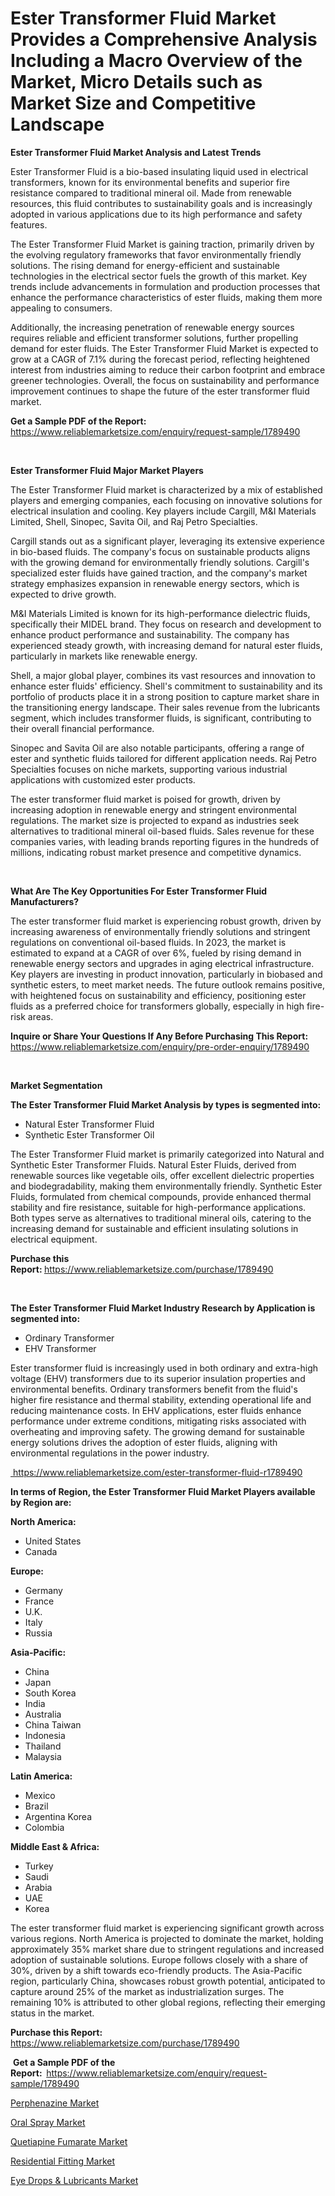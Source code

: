 <p><h1>Ester Transformer Fluid Market Provides a Comprehensive Analysis Including a Macro Overview of the Market, Micro Details such as Market Size and Competitive Landscape</h1></p><p><strong>Ester Transformer Fluid Market Analysis and Latest Trends</strong></p>
<p><p>Ester Transformer Fluid is a bio-based insulating liquid used in electrical transformers, known for its environmental benefits and superior fire resistance compared to traditional mineral oil. Made from renewable resources, this fluid contributes to sustainability goals and is increasingly adopted in various applications due to its high performance and safety features.</p><p>The Ester Transformer Fluid Market is gaining traction, primarily driven by the evolving regulatory frameworks that favor environmentally friendly solutions. The rising demand for energy-efficient and sustainable technologies in the electrical sector fuels the growth of this market. Key trends include advancements in formulation and production processes that enhance the performance characteristics of ester fluids, making them more appealing to consumers.</p><p>Additionally, the increasing penetration of renewable energy sources requires reliable and efficient transformer solutions, further propelling demand for ester fluids. The Ester Transformer Fluid Market is expected to grow at a CAGR of 7.1% during the forecast period, reflecting heightened interest from industries aiming to reduce their carbon footprint and embrace greener technologies. Overall, the focus on sustainability and performance improvement continues to shape the future of the ester transformer fluid market.</p></p>
<p><strong>Get a Sample PDF of the Report:&nbsp;</strong> <a href="https://www.reliablemarketsize.com/enquiry/request-sample/1789490?utm_campaign=1832&utm_medium=2&utm_source=Github&utm_content=ia&utm_term=20122024&utm_id=ester-transformer-fluid">https://www.reliablemarketsize.com/enquiry/request-sample/1789490</a></p>
<p>&nbsp;</p>
<p><strong>Ester Transformer Fluid Major Market Players</strong></p>
<p><p>The Ester Transformer Fluid market is characterized by a mix of established players and emerging companies, each focusing on innovative solutions for electrical insulation and cooling. Key players include Cargill, M&I Materials Limited, Shell, Sinopec, Savita Oil, and Raj Petro Specialties.</p><p>Cargill stands out as a significant player, leveraging its extensive experience in bio-based fluids. The company's focus on sustainable products aligns with the growing demand for environmentally friendly solutions. Cargill's specialized ester fluids have gained traction, and the company's market strategy emphasizes expansion in renewable energy sectors, which is expected to drive growth.</p><p>M&I Materials Limited is known for its high-performance dielectric fluids, specifically their MIDEL brand. They focus on research and development to enhance product performance and sustainability. The company has experienced steady growth, with increasing demand for natural ester fluids, particularly in markets like renewable energy.</p><p>Shell, a major global player, combines its vast resources and innovation to enhance ester fluids' efficiency. Shell's commitment to sustainability and its portfolio of products place it in a strong position to capture market share in the transitioning energy landscape. Their sales revenue from the lubricants segment, which includes transformer fluids, is significant, contributing to their overall financial performance.</p><p>Sinopec and Savita Oil are also notable participants, offering a range of ester and synthetic fluids tailored for different application needs. Raj Petro Specialties focuses on niche markets, supporting various industrial applications with customized ester products.</p><p>The ester transformer fluid market is poised for growth, driven by increasing adoption in renewable energy and stringent environmental regulations. The market size is projected to expand as industries seek alternatives to traditional mineral oil-based fluids. Sales revenue for these companies varies, with leading brands reporting figures in the hundreds of millions, indicating robust market presence and competitive dynamics.</p></p>
<p>&nbsp;</p>
<p><strong>What Are The Key Opportunities For Ester Transformer Fluid Manufacturers?</strong></p>
<p><p>The ester transformer fluid market is experiencing robust growth, driven by increasing awareness of environmentally friendly solutions and stringent regulations on conventional oil-based fluids. In 2023, the market is estimated to expand at a CAGR of over 6%, fueled by rising demand in renewable energy sectors and upgrades in aging electrical infrastructure. Key players are investing in product innovation, particularly in biobased and synthetic esters, to meet market needs. The future outlook remains positive, with heightened focus on sustainability and efficiency, positioning ester fluids as a preferred choice for transformers globally, especially in high fire-risk areas.</p></p>
<p><strong>Inquire or Share Your Questions If Any Before Purchasing This Report:</strong> <a href="https://www.reliablemarketsize.com/enquiry/pre-order-enquiry/1789490?utm_campaign=1832&utm_medium=2&utm_source=Github&utm_content=ia&utm_term=20122024&utm_id=ester-transformer-fluid">https://www.reliablemarketsize.com/enquiry/pre-order-enquiry/1789490</a></p>
<p>&nbsp;</p>
<p><strong>Market Segmentation</strong></p>
<p><strong>The Ester Transformer Fluid Market Analysis by types is segmented into:</strong></p>
<p><ul><li>Natural Ester Transformer Fluid</li><li>Synthetic Ester Transformer Oil</li></ul></p>
<p><p>The Ester Transformer Fluid market is primarily categorized into Natural and Synthetic Ester Transformer Fluids. Natural Ester Fluids, derived from renewable sources like vegetable oils, offer excellent dielectric properties and biodegradability, making them environmentally friendly. Synthetic Ester Fluids, formulated from chemical compounds, provide enhanced thermal stability and fire resistance, suitable for high-performance applications. Both types serve as alternatives to traditional mineral oils, catering to the increasing demand for sustainable and efficient insulating solutions in electrical equipment.</p></p>
<p><strong>Purchase this Report:&nbsp;</strong><a href="https://www.reliablemarketsize.com/purchase/1789490?utm_campaign=1832&utm_medium=2&utm_source=Github&utm_content=ia&utm_term=20122024&utm_id=ester-transformer-fluid">https://www.reliablemarketsize.com/purchase/1789490</a></p>
<p>&nbsp;</p>
<p><strong>The Ester Transformer Fluid Market Industry Research by Application is segmented into:</strong></p>
<p><ul><li>Ordinary Transformer</li><li>EHV Transformer</li></ul></p>
<p><p>Ester transformer fluid is increasingly used in both ordinary and extra-high voltage (EHV) transformers due to its superior insulation properties and environmental benefits. Ordinary transformers benefit from the fluid's higher fire resistance and thermal stability, extending operational life and reducing maintenance costs. In EHV applications, ester fluids enhance performance under extreme conditions, mitigating risks associated with overheating and improving safety. The growing demand for sustainable energy solutions drives the adoption of ester fluids, aligning with environmental regulations in the power industry.</p></p>
<p><a href="https://www.reliablemarketsize.com/ester-transformer-fluid-r1789490?utm_campaign=1832&utm_medium=2&utm_source=Github&utm_content=ia&utm_term=20122024&utm_id=ester-transformer-fluid">&nbsp;https://www.reliablemarketsize.com/ester-transformer-fluid-r1789490</a></p>
<p><strong>In terms of Region, the Ester Transformer Fluid Market Players available by Region are:</strong></p>
<p>
    <p> <strong> North America: </strong>
        <ul>
            <li>United States</li>
            <li>Canada</li>
        </ul>
        </p> 
    <p> <strong> Europe: </strong>
        <ul>
            <li>Germany</li>
            <li>France</li>
            <li>U.K.</li>
            <li>Italy</li>
            <li>Russia</li>
        </ul>
        </p> 
    <p> <strong> Asia-Pacific: </strong>
        <ul>
            <li>China</li>
            <li>Japan</li>
            <li>South Korea</li>
            <li>India</li>
            <li>Australia</li>
            <li>China Taiwan</li>
            <li>Indonesia</li>
            <li>Thailand</li>
            <li>Malaysia</li>
        </ul>
        </p> 
    <p> <strong> Latin America: </strong>
        <ul>
            <li>Mexico</li>
            <li>Brazil</li>
            <li>Argentina Korea</li>
            <li>Colombia</li>
        </ul>
        </p> 
    <p> <strong> Middle East & Africa: </strong>
        <ul>
            <li>Turkey</li>
            <li>Saudi</li>
            <li>Arabia</li>
            <li>UAE</li>
            <li>Korea</li>
        </ul>
    </p>
    </p>
<p><p>The ester transformer fluid market is experiencing significant growth across various regions. North America is projected to dominate the market, holding approximately 35% market share due to stringent regulations and increased adoption of sustainable solutions. Europe follows closely with a share of 30%, driven by a shift towards eco-friendly products. The Asia-Pacific region, particularly China, showcases robust growth potential, anticipated to capture around 25% of the market as industrialization surges. The remaining 10% is attributed to other global regions, reflecting their emerging status in the market.</p></p>
<p><strong>Purchase this Report: </strong><a href="https://www.reliablemarketsize.com/purchase/1789490?utm_campaign=1832&utm_medium=2&utm_source=Github&utm_content=ia&utm_term=20122024&utm_id=ester-transformer-fluid">https://www.reliablemarketsize.com/purchase/1789490</a></p>
<p>&nbsp;<strong>Get a Sample PDF of the Report:&nbsp;&nbsp;</strong><a href="https://www.reliablemarketsize.com/enquiry/request-sample/1789490?utm_campaign=1832&utm_medium=2&utm_source=Github&utm_content=ia&utm_term=20122024&utm_id=ester-transformer-fluid">https://www.reliablemarketsize.com/enquiry/request-sample/1789490</a></p>
<p><strong></strong></p>
<p><p><a href="https://www.linkedin.com/pulse/perphenazine-market-scope-shows-upward-growth-projected-cagr-xqhxe?utm_campaign=1832&utm_medium=2&utm_source=Github&utm_content=ia&utm_term=20122024&utm_id=ester-transformer-fluid">Perphenazine Market</a></p><p><a href="https://www.linkedin.com/pulse/oral-spray-market-size-growing-89-growth-rate-from-2024-2031-yan3e?utm_campaign=1832&utm_medium=2&utm_source=Github&utm_content=ia&utm_term=20122024&utm_id=ester-transformer-fluid">Oral Spray Market</a></p><p><a href="https://www.linkedin.com/pulse/market-trends-report-analyzing-quetiapine-fumarate-markets-size-5pede?utm_campaign=1832&utm_medium=2&utm_source=Github&utm_content=ia&utm_term=20122024&utm_id=ester-transformer-fluid">Quetiapine Fumarate Market</a></p><p><a href="https://github.com/AKSHATREPORTPRIME/Market-Research-Report-List-6/blob/main/residential-fitting-market.md?utm_campaign=1832&utm_medium=2&utm_source=Github&utm_content=ia&utm_term=20122024&utm_id=ester-transformer-fluid">Residential Fitting Market</a></p><p><a href="https://www.linkedin.com/pulse/estimating-size-eye-drops-lubricants-market-current-cagr-49and-oquxe?utm_campaign=1832&utm_medium=2&utm_source=Github&utm_content=ia&utm_term=20122024&utm_id=ester-transformer-fluid">Eye Drops & Lubricants Market</a></p></p>